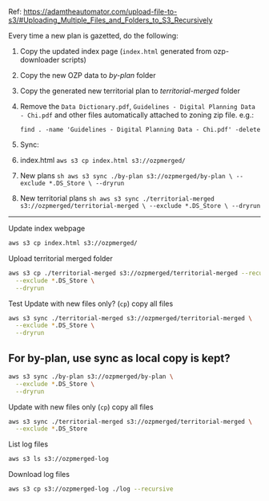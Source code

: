 

Ref: https://adamtheautomator.com/upload-file-to-s3/#Uploading_Multiple_Files_and_Folders_to_S3_Recursively

Every time a new plan is gazetted, do the following:

1. Copy the updated index page (`index.html` generated from ozp-downloader scripts)
1. Copy the new OZP data to *by-plan* folder
1. Copy the generated new territorial plan to *territorial-merged* folder
1. Remove the `Data Dictionary.pdf`, `Guidelines - Digital Planning Data - Chi.pdf` and other files automatically attached to zoning zip file. e.g.:
    ```
    find . -name 'Guidelines - Digital Planning Data - Chi.pdf' -delete
    ```
    
1. Sync:
  1. index.html
    ```
    aws s3 cp index.html s3://ozpmerged/
    ```
  1. New plans
    ```sh
    aws s3 sync ./by-plan s3://ozpmerged/by-plan \
      --exclude *.DS_Store \
      --dryrun
    ```
  1. New territorial plans
    ```sh
    aws s3 sync ./territorial-merged s3://ozpmerged/territorial-merged \
      --exclude *.DS_Store \
      --dryrun
    ```

---

Update index webpage

```sh
aws s3 cp index.html s3://ozpmerged/   
```

Upload territorial merged folder

```sh
aws s3 cp ./territorial-merged s3://ozpmerged/territorial-merged --recursive \
  --exclude *.DS_Store \
  --dryrun
```

Test Update with new files only? (`cp`) copy all files 

```sh
aws s3 sync ./territorial-merged s3://ozpmerged/territorial-merged \
  --exclude *.DS_Store \
  --dryrun
```

## For by-plan, use sync as local copy is kept?

```sh
aws s3 sync ./by-plan s3://ozpmerged/by-plan \
  --exclude *.DS_Store \
  --dryrun
```


Update with new files only (`cp`) copy all files

```sh
aws s3 sync ./territorial-merged s3://ozpmerged/territorial-merged \
  --exclude *.DS_Store
```

List log files

```sh
aws s3 ls s3://ozpmerged-log
```

Download log files 

```sh
aws s3 cp s3://ozpmerged-log ./log --recursive
```
